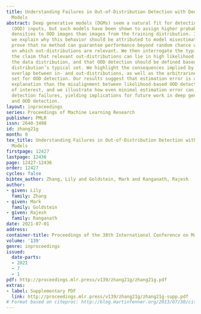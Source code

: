 ```yaml
---
title: Understanding Failures in Out-of-Distribution Detection with Deep Generative
  Models
abstract: Deep generative models (DGMs) seem a natural fit for detecting out-of-distribution
  (OOD) inputs, but such models have been shown to assign higher probabilities or
  densities to OOD images than images from the training distribution. In this work,
  we explain why this behavior should be attributed to model misestimation. We first
  prove that no method can guarantee performance beyond random chance without assumptions
  on which out-distributions are relevant. We then interrogate the typical set hypothesis,
  the claim that relevant out-distributions can lie in high likelihood regions of
  the data distribution, and that OOD detection should be defined based on the data
  distribution’s typical set. We highlight the consequences implied by assuming support
  overlap between in- and out-distributions, as well as the arbitrariness of the typical
  set for OOD detection. Our results suggest that estimation error is a more plausible
  explanation than the misalignment between likelihood-based OOD detection and out-distributions
  of interest, and we illustrate how even minimal estimation error can lead to OOD
  detection failures, yielding implications for future work in deep generative modeling
  and OOD detection.
layout: inproceedings
series: Proceedings of Machine Learning Research
publisher: PMLR
issn: 2640-3498
id: zhang21g
month: 0
tex_title: Understanding Failures in Out-of-Distribution Detection with Deep Generative
  Models
firstpage: 12427
lastpage: 12436
page: 12427-12436
order: 12427
cycles: false
bibtex_author: Zhang, Lily and Goldstein, Mark and Ranganath, Rajesh
author:
- given: Lily
  family: Zhang
- given: Mark
  family: Goldstein
- given: Rajesh
  family: Ranganath
date: 2021-07-01
address:
container-title: Proceedings of the 38th International Conference on Machine Learning
volume: '139'
genre: inproceedings
issued:
  date-parts:
  - 2021
  - 7
  - 1
pdf: http://proceedings.mlr.press/v139/zhang21g/zhang21g.pdf
extras:
- label: Supplementary PDF
  link: http://proceedings.mlr.press/v139/zhang21g/zhang21g-supp.pdf
# Format based on citeproc: http://blog.martinfenner.org/2013/07/30/citeproc-yaml-for-bibliographies/
---
```

